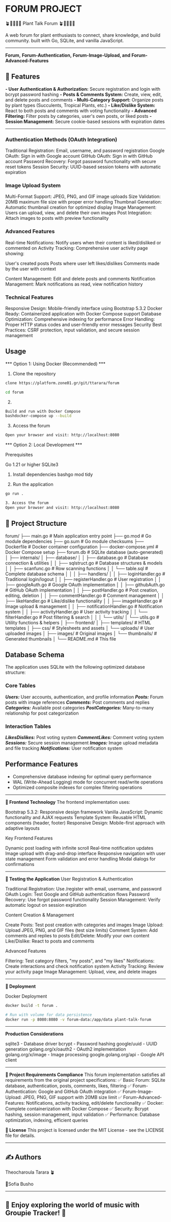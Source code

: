 # FORUM PROJECT 

🪴🌵🌱🌷🌿 Plant Talk Forum 🪴🌵🌱🌷🌿

A web forum for plant enthusiasts to connect, share knowledge, and build community. built with Go, SQLite, and vanilla JavaScript.

--- 

**Forum,** 
**Forum-Authentication,**
**Forum-Image-Upload, and** 
**Forum-Advanced-Features** 

## 🌱 Features

**- User Authentication & Authorization:** Secure registration and login with bcrypt password hashing
**- Posts & Comments System:** Create, view, edit, and delete posts and comments
**- Multi-Category Support:** Organize posts by plant types (Succulents, Tropical Plants, etc.)
**- Like/Dislike System:** React to both posts and comments with voting functionality
**- Advanced Filtering:** Filter posts by categories, user's own posts, or liked posts
**- Session Management:** Secure cookie-based sessions with expiration dates

---

### Authentication Methods (OAuth Integration)

Traditional Registration: Email, username, and password registration
Google OAuth: Sign in with Google account
GitHub OAuth: Sign in with GitHub account
Password Recovery: Forgot password functionality with secure reset tokens
Session Security: UUID-based session tokens with automatic expiration

### Image Upload System

Multi-Format Support: JPEG, PNG, and GIF image uploads
Size Validation: 20MB maximum file size with proper error handling
Thumbnail Generation: Automatic thumbnail creation for optimized display
Image Management: Users can upload, view, and delete their own images
Post Integration: Attach images to posts with preview functionality

### Advanced Features 

Real-time Notifications: Notify users when their content is liked/disliked or commented on
Activity Tracking: Comprehensive user activity page showing:

User's created posts
Posts where user left likes/dislikes
Comments made by the user with context


Content Management: Edit and delete posts and comments
Notification Management: Mark notifications as read, view notification history

### Technical Features

Responsive Design: Mobile-friendly interface using Bootstrap 5.3.2
Docker Ready: Containerized application with Docker Compose support
Database Optimization: Comprehensive indexing for performance
Error Handling: Proper HTTP status codes and user-friendly error messages
Security Best Practices: CSRF protection, input validation, and secure session management

## Usage

*** Option 1: Using Docker (Recommended) ***



1. Clone the repository
 ```bash
 clone https://platform.zone01.gr/git/ttarara/forum

cd forum
```

2.  
```bash
Build and run with Docker Compose
bashdocker-compose up --build
```

3. Access the forum
```bash
Open your browser and visit: http://localhost:8080

```

*** Option 2: Local Development ***

Prerequisites

Go 1.21 or higher
SQLite3


1. Install dependencies
bashgo mod tidy

2. Run the application
```bash 
go run .
```
```bash 
3. Access the forum
Open your browser and visit: http://localhost:8080
```

## 📁 Project Structure
forum/
├── main.go                          # Main application entry point
├── go.mod                           # Go module dependencies
├── go.sum                           # Go module checksums
├── Dockerfile                       # Docker container configuration
├── docker-compose.yml               # Docker Compose setup
├── forum.db                         # SQLite database (auto-generated)
│
├── internals/
│   ├── database/
│   │   ├── database.go              # Database connection & utilities
│   │   ├── sqlstruct.go             # Database structures & models
│   │   ├── scanfunc.go              # Row scanning functions
│   │   └── table.sql                # Complete database schema
│   │
│   ├── handlers/
│   │   ├── loginHandler.go          # Traditional login/logout
│   │   ├── registerHandler.go       # User registration
│   │   ├── googleAuth.go            # Google OAuth implementation
│   │   ├── githubAuth.go            # GitHub OAuth implementation
│   │   ├── postHandler.go           # Post creation, editing, deletion
│   │   ├── commentHandler.go        # Comment management
│   │   ├── likeHandler.go           # Like/dislike functionality
│   │   ├── imageHandler.go          # Image upload & management
│   │   ├── notificationHandler.go   # Notification system
│   │   ├── activityHandler.go       # User activity tracking
│   │   └── filterHandler.go         # Post filtering & search
│   │
│   └── utils/
│       └── utils.go                 # Utility functions & helpers
│
├── frontend/
│   ├── templates/                   # HTML templates
│   ├── css/                         # Stylesheets and assets
│   └── uploads/                     # User uploaded images
│       ├── images/                  # Original images
│       └── thumbnails/              # Generated thumbnails
│
└── README.md                        # This file

## Database Schema

The application uses SQLite with the following optimized database structure:

### Core Tables

***Users:*** User accounts, authentication, and profile information
***Posts:*** Forum posts with image references
***Comments:*** Post comments and replies
***Categories:*** Available post categories
***PostCategories:*** Many-to-many relationship for post categorization

### Interaction Tables

***LikesDislikes:*** Post voting system
***CommentLikes:*** Comment voting system
***Sessions:*** Secure session management
***Images:*** Image upload metadata and file tracking
***Notifications:*** User notification system

## Performance Features

- Comprehensive database indexing for optimal query performance
- WAL (Write-Ahead Logging) mode for concurrent read/write operations
- Optimized composite indexes for complex filtering operations

---

**🎨 Frontend Technology**
The frontend implementation uses:

Bootstrap 5.3.2: Responsive design framework
Vanilla JavaScript: Dynamic functionality and AJAX requests
Template System: Reusable HTML components (header, footer)
Responsive Design: Mobile-first approach with adaptive layouts

Key Frontend Features

Dynamic post loading with infinite scroll
Real-time notification updates
Image upload with drag-and-drop interface
Responsive navigation with user state management
Form validation and error handling
Modal dialogs for confirmations

--- 

**🧪 Testing the Application**
User Registration & Authentication

Traditional Registration: Use /register with email, username, and password
OAuth Login: Test Google and GitHub authentication flows
Password Recovery: Use forgot password functionality
Session Management: Verify automatic logout on session expiration

Content Creation & Management

Create Posts: Test post creation with categories and images
Image Upload: Upload JPEG, PNG, and GIF files (test size limits)
Comment System: Add comments and replies to posts
Edit/Delete: Modify your own content
Like/Dislike: React to posts and comments

Advanced Features

Filtering: Test category filters, "my posts", and "my likes"
Notifications: Create interactions and check notification system
Activity Tracking: Review your activity page
Image Management: Upload, view, and delete images

---

**🚀 Deployment**

Docker Deployment

 ```bash Build the image
docker build -t forum .

# Run with volume for data persistence
docker run -p 8080:8080 -v forum-data:/app/data plant-talk-forum

 ```

---

**Production Considerations**

sqlite3 - Database driver
bcrypt - Password hashing
google/uuid - UUID generation
golang.org/x/oauth2 - OAuth2 implementation
golang.org/x/image - Image processing
google.golang.org/api - Google API client

---

**📝 Project Requirements Compliance**
This forum implementation satisfies all requirements from the original project specifications:
✅ Basic Forum: SQLite database, authentication, posts, comments, likes, filtering
✅ Forum-Authentication: Google and GitHub OAuth integration
✅ Forum-Image-Upload: JPEG, PNG, GIF support with 20MB size limit
✅ Forum-Advanced-Features: Notifications, activity tracking, edit/delete functionality
✅ Docker: Complete containerization with Docker Compose
✅ Security: Bcrypt hashing, session management, input validation
✅ Performance: Database optimization, indexing, efficient queries


**📄 License**
This project is licensed under the MIT License - see the LICENSE file for details.

---

## ✍️ Authors

Theocharoula Tarara 🪴

🌵Sofia Busho

---

## 💃 Enjoy exploring the world of music with Groupie Tracker! 🕺